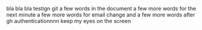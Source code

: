 bla bla bla testign git
a few words in the document
a few more words for the next minute
a few more words for email change
and a few more words after gh authenticationnnn
keep my eyes on the screen

